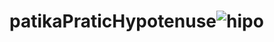 # patikaPraticHypotenuse![hipo](https://user-images.githubusercontent.com/69572868/198869141-69a2850b-494c-40fc-ba24-80b602854c0d.png)
